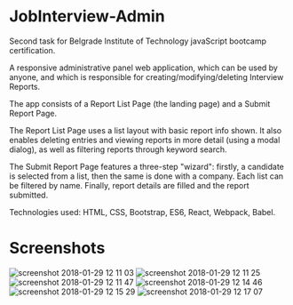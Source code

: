 ﻿# JobInterview-Admin

Second task for Belgrade Institute of Technology javaScript bootcamp certification.

A responsive administrative panel web application, which can be used by anyone, and which is responsible for creating/modifying/deleting Interview Reports.

The app consists of a Report List Page (the landing page) and a Submit Report Page.

The Report List Page uses a list layout with basic report info shown. It also enables deleting entries and viewing reports in more detail (using a modal dialog), as well as filtering reports through keyword search.

The Submit Report Page features a three-step "wizard": firstly, a candidate is selected from a list, then the same is done with a company. Each list can be filtered by name. Finally, report details are filled and the report submitted.

Technologies used: HTML, CSS, Bootstrap, ES6, React, Webpack, Babel.

# Screenshots

![screenshot 2018-01-29 12 11 03](https://user-images.githubusercontent.com/32547795/35507913-a6349648-04ee-11e8-9664-a3f8471b0eb9.png)
![screenshot 2018-01-29 12 11 25](https://user-images.githubusercontent.com/32547795/35507914-a6533724-04ee-11e8-8b91-c68f4f10542b.png)
![screenshot 2018-01-29 12 11 47](https://user-images.githubusercontent.com/32547795/35507915-a670f1d8-04ee-11e8-959c-ac90a1e6cc94.png)
![screenshot 2018-01-29 12 14 46](https://user-images.githubusercontent.com/32547795/35507917-a68b1540-04ee-11e8-945a-4a318f657ba8.png)
![screenshot 2018-01-29 12 15 29](https://user-images.githubusercontent.com/32547795/35507918-a6a71a88-04ee-11e8-8363-dcefb3719b6e.png)
![screenshot 2018-01-29 12 17 07](https://user-images.githubusercontent.com/32547795/35507919-a6c2a46a-04ee-11e8-8f14-2c427dc5a6a2.png)